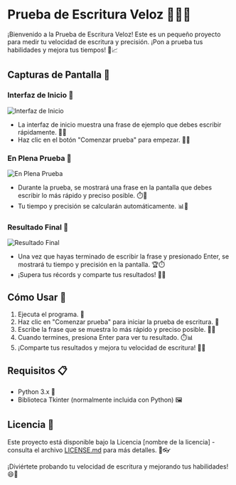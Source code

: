 # Prueba de Escritura Veloz 👩‍💻🚀

¡Bienvenido a la Prueba de Escritura Veloz! Este es un pequeño proyecto para medir tu velocidad de escritura y precisión. ¡Pon a prueba tus habilidades y mejora tus tiempos! 🏁📈

## Capturas de Pantalla 📸

### Interfaz de Inicio 🚀
![Interfaz de Inicio](foto1.png)

- La interfaz de inicio muestra una frase de ejemplo que debes escribir rápidamente. 🏁💨
- Haz clic en el botón "Comenzar prueba" para empezar. 🚀🚀

### En Plena Prueba 📝
![En Plena Prueba](foto2.png)

- Durante la prueba, se mostrará una frase en la pantalla que debes escribir lo más rápido y preciso posible. ⏱️📝
- Tu tiempo y precisión se calcularán automáticamente. 📊🔢

### Resultado Final 🥇
![Resultado Final](foto3.png)

- Una vez que hayas terminado de escribir la frase y presionado Enter, se mostrará tu tiempo y precisión en la pantalla. 🏆⏱️
- ¡Supera tus récords y comparte tus resultados! 🥇🚀

## Cómo Usar 📝

1. Ejecuta el programa. 🚀
2. Haz clic en "Comenzar prueba" para iniciar la prueba de escritura. 📝
3. Escribe la frase que se muestra lo más rápido y preciso posible. 💨🎯
4. Cuando termines, presiona Enter para ver tu resultado. ⏱️📊
5. ¡Comparte tus resultados y mejora tu velocidad de escritura! 🥇🚀

## Requisitos 📋

- Python 3.x 🐍
- Biblioteca Tkinter (normalmente incluida con Python) 🖼️

## Licencia 📜

Este proyecto está disponible bajo la Licencia [nombre de la licencia] - consulta el archivo [LICENSE.md](LICENSE.md) para más detalles. 📜👓

¡Diviértete probando tu velocidad de escritura y mejorando tus habilidades! 😄📝

